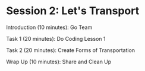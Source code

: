 # Session 2: Let's Transport

Introduction (10 minutes): Go Team

Task 1 (20 minutes): Do Coding Lesson 1

Task 2 (20 minutes): Create Forms of Transportation

Wrap Up (10 minutes): Share and Clean Up
